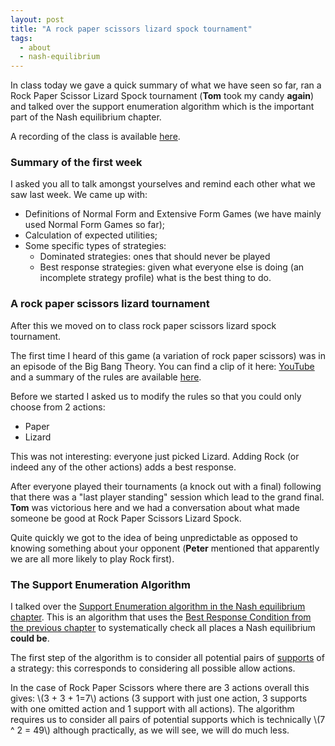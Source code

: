 ```yaml
---
layout: post
title: "A rock paper scissors lizard spock tournament"
tags:
  - about
  - nash-equilibrium
---
```


In class today we gave a quick summary of what we have seen so far, ran a Rock
Paper Scissor Lizard Spock tournament (**Tom** took my candy **again**) and talked
over the support enumeration algorithm which is the important part of the Nash
equilibrium chapter.

A recording of the class is available [here](https://cardiff.cloud.panopto.eu/Panopto/Pages/Viewer.aspx?id=543e2f80-0614-4528-be4b-b36900b5dcf2).

### Summary of the first week

I asked you all to talk amongst yourselves and remind each other what we saw
last week. We came up with:

- Definitions of Normal Form and Extensive Form Games (we have mainly used
  Normal Form Games so far);
- Calculation of expected utilities;
- Some specific types of strategies:
  - Dominated strategies: ones that should never be played
  - Best response strategies: given what everyone else is doing (an incomplete
    strategy profile) what is the best thing to do.

### A rock paper scissors lizard tournament

After this we moved on to class rock paper scissors lizard spock tournament.

The first time I heard of this game (a variation of rock paper scissors) was in
an episode of the Big Bang Theory. You can find a clip of it here:
[YouTube](https://youtu.be/x5Q6-wMx-K8) and a summary of the rules are available
[here](https://github.com/drvinceknight/gt/blob/main/do/static/rpsls/main.pdf).

Before we started I asked us to modify the rules so that you could only choose
from 2 actions:

- Paper
- Lizard

This was not interesting: everyone just picked Lizard. Adding Rock (or indeed
any of the other actions) adds a best response.

After everyone played their tournaments (a knock out with a final)
following that there was a "last player standing" session which lead to the
grand final. **Tom** was victorious here and we had a
conversation about what made someone be good at Rock Paper Scissors Lizard
Spock.

Quite quickly we got to the idea of being unpredictable as opposed to knowing
something about your opponent (**Peter** mentioned that apparently we are all more
likely to play Rock first).

### The Support Enumeration Algorithm

I talked over the [Support Enumeration algorithm in the Nash equilibrium chapter](https://vknight.org/gtb/main-4/#def-support-enumeration-algorithm).
This is an algorithm that uses the [Best Response Condition from the previous
chapter](https://vknight.org/gtb/main-2/#thrm-best-response-condition) to
systematically check all places a Nash equilibrium **could be**.

The first step of the algorithm is to consider all potential pairs of
[supports](https://vknight.org/gtb/main-2/#sec-rock-paper-scissors-lizard-spock)
of a strategy: this corresponds to considering all possible allow actions.

In the case of Rock Paper Scissors where there are 3 actions overall this gives:
\\(3 + 3 + 1=7\\) actions (3 support with just one action, 3 supports with one omitted
action and 1 support with all actions). The algorithm requires us to consider
all pairs of potential supports which is technically \\(7 ^ 2 = 49\\) although
practically, as we will see, we will do much less.
